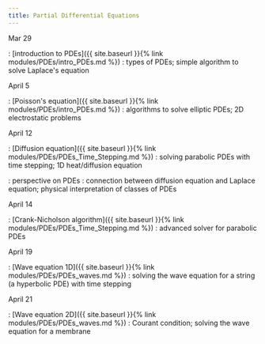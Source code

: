 ```yaml
---
title: Partial Differential Equations
---
```


Mar 29

: [introduction to PDEs]({{ site.baseurl }}{% link
  modules/PDEs/intro_PDEs.md %})
  : types of PDEs; simple algorithm to solve Laplace's equation
  
April 5

: [Poisson's equation]({{ site.baseurl }}{% link
  modules/PDEs/intro_PDEs.md %})
  : algorithms to solve elliptic PDEs; 2D electrostatic problems
  

April 12

: [Diffusion equation]({{ site.baseurl }}{% link
  modules/PDEs/PDEs_Time_Stepping.md %})
  : solving parabolic PDEs with time stepping; 1D heat/diffusion equation

: perspective on PDEs
  : connection between diffusion equation and Laplace equation;
    physical interpretation of classes of PDEs

April 14

: [Crank-Nicholson algorithm]({{ site.baseurl }}{% link
  modules/PDEs/PDEs_Time_Stepping.md %})
  : advanced solver for parabolic PDEs
  
  
April 19

: [Wave equation 1D]({{ site.baseurl }}{% link
  modules/PDEs/PDEs_waves.md %})
  : solving the wave equation for a string (a hyperbolic PDE) with time stepping

April 21

: [Wave equation 2D]({{ site.baseurl }}{% link
  modules/PDEs/PDEs_waves.md %})
  : Courant condition; solving the wave equation for a membrane
